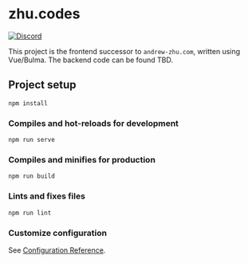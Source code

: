 # zhu.codes

[![Discord](https://img.shields.io/discord/927834873916440646?color=5865F2&label=discord&logo=discord&logoColor=white)](https://discord.gg/9rduk8aDek)

This project is the frontend successor to `andrew-zhu.com`, written using Vue/Bulma. The backend code can be found
TBD.

## Project setup
```
npm install
```

### Compiles and hot-reloads for development
```
npm run serve
```

### Compiles and minifies for production
```
npm run build
```

### Lints and fixes files
```
npm run lint
```

### Customize configuration
See [Configuration Reference](https://cli.vuejs.org/config/).
